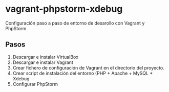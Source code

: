 # vagrant-phpstorm-xdebug
Configuración paso a paso de entorno de desarollo con Vagrant y PhpStorm


## Pasos

1. Descargar e instalar VirtualBox
2. Descargar e instalar Vagrant
3. Crear fichero de configuración de Vagrant en el directorio del proyecto.
4. Crear script de instalación del entorno (PHP + Apache + MySQL + Xdebug
5. Configurar PhpStorm


